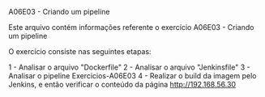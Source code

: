 A06E03 - Criando um pipeline

Este arquivo contém informações referente o exercício A06E03 - Criando um pipeline

O exercício consiste nas seguintes etapas:
  
  1 - Analisar o arquivo "Dockerfile"
  2 - Analisar o arquivo "Jenkinsfile"
  3 - Analisar o pipeline Exercicios-A06E03
  4 - Realizar o build da imagem pelo Jenkins, e então verificar o conteúdo da página http://192.168.56.30
